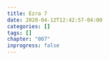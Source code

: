 ```yaml
---
title: Ezra 7
date: 2020-04-12T12:42:57-04:00
categories: []
tags: []
chapter: "007"
inprogress: false
---
```


